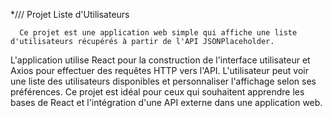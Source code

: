 

*///  Projet Liste d'Utilisateurs

      Ce projet est une application web simple qui affiche une liste d'utilisateurs récupérés à partir de l'API JSONPlaceholder.
L'application utilise React pour la construction de l'interface utilisateur et Axios pour effectuer des requêtes HTTP vers l'API. 
L'utilisateur peut voir une liste des utilisateurs disponibles et personnaliser l'affichage selon ses préférences.
Ce projet est idéal pour ceux qui souhaitent apprendre les bases de React et l'intégration d'une API externe dans une application web.
